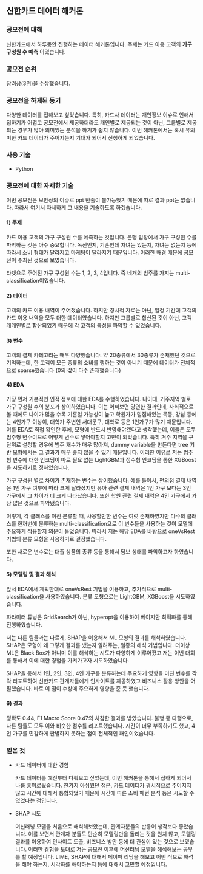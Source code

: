 ## 신한카드 데이터 해커톤



### 공모전에 대해

신한카드에서 하루동안 진행하는 데이터 해커톤입니다. 주제는 카드 이용 고객의 **가구 구성원 수 예측** 이었습니다.



### 공모전 순위

장려상(3위)을 수상했습니다.



### 공모전을 하게된 동기

다양한 데이터를 접해보고 싶었습니다. 특히, 카드사 데이터는 개인정보 이슈로 인해서 접하기가 어렵고 공모전에서 제공하더라도 개인별로 제공되는 것이 아닌, 그룹별로 제공되는 경우가 많아 의미있는 분석을 하기가 쉽지 않습니다. 이번 해커톤에서는 혹시 유의미한 카드 데이터가 주어지는지 기대가 되어서 신청하게 되었습니다.



### 사용 기술

* Python



### 공모전에 대한 자세한 기술

이번 공모전은 보안상의 이슈로 ppt 반출이 불가능했기 때문에 따로 결과 ppt는 없습니다. 따라서 여기서 자세하게 그 내용을 기술하도록 하겠습니다.



#### 1) 주제

카드 이용 고객의 가구 구성원 수를 예측하는 것입니다. 은행 입장에서 가구 구성원 수를 파악하는 것은 아주 중요합니다. 독신인지, 기혼인데 자녀는 있는지, 자녀는 없는지 등에 따라서 소비 형태가 달라지고 마케팅이 달라지기 때문입니다. 이러한 배경 때문에 공모전이 주최된 것으로 보였습니다.

타겟으로 주어진 가구 구성원 수는 1, 2, 3, 4입니다. 즉 네개의 범주를 가지는 multi-classification이었습니다.

#### 2) 데이터

고객의 카드 이용 내역이 주어졌습니다. 하지만 경시적 자료는 아닌, 일정 기간에 고객의 카드 이용 내역을 모두 더한 데이터였습니다. 하지만 그룹별로 합산된 것이 아닌, 고객 개개인별로 합산되었기 때문에 각 고객의 특성을 파악할 수 있었습니다.

#### 3) 변수

고객의 결제 카테고리는 매우 다양했습니다. 약 20종류에서 30종류가 존재했던 것으로 기억하는데, 한 고객이 모든 종류의 소비를 행하는 것이 아니기 때문에 데이터가 전체적으로 sparse했습니다 (0의 값이 다수 존재했습니다)

#### 4) EDA

가장 먼저 기본적인 인적 정보에 대한 EDA를 수행하였습니다. 나이대, 거주지역 별로 가구 구성원 수의 분포가 상이하였습니다. 이는 어찌보면 당연한 결과인데, 사회적으로 볼 때에도 나이가 많을 수록 기혼일 가능성이 높고 학원가가 밀집해있는 목동, 강남 등에는 4인가구 이상이, 대학가 주변인 서대문구, 대학로 등은 1인가구가 많기 때문입니다. 이를 EDA로 직접 확인한 후에, 모형에 반드시 반영해야겠다고 생각했는데, 이들은 모두 범주형 변수이므로 어떻게 변수로 넣어야할지 고민이 되었습니다. 특히 거주 지역을 구 단위로 설정할 경우에 범주 개수가 매우 많아져, dummy variable을 만든다면 tree 기반 모형에서는 그 결과가 매우 좋지 않을 수 있기 때문입니다. 이러한 이유로 저는 범주형 변수에 대한 인코딩이 따로 필요 없는 LightGBM과 정수형 인코딩을 통한 XGBoost을 시도하기로 정하였습니다.

가구 구성원 별로 차이가 존재하는 변수는 상이했습니다. 예를 들어서, 편의점 결제 내역은 1인 가구 여부에 따라 크게 달라졌지만 유아 관련 결제 내역은 1인 가구 보다는 3인 가구에서 그 차이가 더 크게 나타났습니다. 또한 학원 관련 결제 내역은 4인 가구에서 가장 많은 것으로 파악됐습니다.

이렇게, 각 클래스를 이진 분류할 때, 사용할만한 변수는 여럿 존재하였지만 다수의 클래스를 한꺼번에 분류하는 multi-classification으로 이 변수들을 사용하는 것이 모델에 주요하게 작용할지 의문이 들었습니다. 따라서 저는 해당 EDA를 바탕으로 oneVsRest 기법의 분류 모형을 사용하기로 결정했습니다.

또한 새로운 변수로는 대출 상품의 종류 등을 통해서 담보 상태를 파악하고자 하였습니다.

#### 5) 모델링 및 결과 해석

앞서 EDA에서 계획한대로 oneVsRest 기법을 이용하고, 추가적으로 multi-classification을 사용하였습니다. 분류 모형으로는 LightGBM, XGBoost을 시도하였습니다.

파라미터 튜닝은 GridSearch가 아닌, hyperopt을 이용하여 베이지안 최적화를 통해 진행하였습니다.

저는 다른 팀들과는 다르게, SHAP을 이용해서 ML 모형의 결과를 해석하였습니다. SHAP은 모형이 왜 그렇게 결과를 냈는지 알려주는, 일종의 해석 기법입니다. 더이상 ML은 Black Box가 아니며 이를 해석하는 시도가 다양하게 이루어졌고 저는 이번 대회를 통해서 이에 대한 경험을 가져가고자 시도하였습니다.

SHAP을 통해서 1인, 2인, 3인, 4인 가구를 분류하는데 주요하게 영향을 미친 변수를 각각 리포트하여 신한카드 관계자들에게 인사이트를 제공하였고 비즈니스 활용 방안을 어필했습니다. 바로 이 점이 수상에 주요하게 영향을 준 듯 했습니다.

#### 6) 결과

정확도 0.44, F1 Macro Score 0.47의 처참한 결과를 받았습니다. 불행 중 다행으로, 다른 팀들도 모두 이와 비슷한 점수를 리포트했습니다. 시간이 너무 부족하기도 했고, 4인 가구를 민감하게 판별하지 못하는 점이 전체적인 패인이었습니다.

#### 

### 얻은 것

* 카드 데이터에 대한 경험

  카드 데이터를 예전부터 다뤄보고 싶었는데, 이번 해커톤을 통해서 접하게 되어서 나름 흥미로웠습니다. 한가지 아쉬웠던 점은, 카드 데이터가 경시적으로 주어지지 않고 시간에 대해서 통합되었기 때문에 시간에 따른 소비 패턴 분석 등은 시도할 수 없었다는 점입니다.

* SHAP 시도

  머신러닝 모델을 처음으로 해석해보았는데, 관계자분들의 반응이 생각보다 좋았습니다. 이를 보면서 관계자 분들도 단순히 모델링만을 돌리는 것을 원치 않고, 모델링 결과를 이용하여 인사이트 도출, 비즈니스 방안 등에 더 관심이 있는 것으로 보였습니다. 이러한 경험을 토대로 저는 공모전 이후에 머신러닝 모델을 해석해보는 공부를 할 예정입니다. LIME, SHAP에 대해서 페이퍼 리딩을 해보고 어떤 식으로 해석을 해야 하는지, 시각화를 해야하는지 등에 대해서 고민할 예정입니다.

